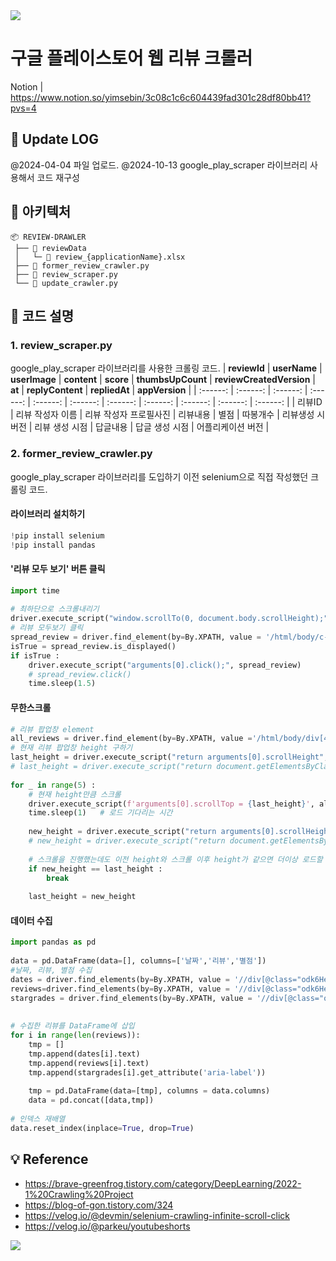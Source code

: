 <img src="https://capsule-render.vercel.app/api?type=waving&color=BDBDC8&height=150&section=header" />


# 구글 플레이스토어 웹 리뷰 크롤러
Notion | https://www.notion.so/yimsebin/3c08c1c6c604439fad301c28df80bb41?pvs=4


## 🚧 Update LOG
@2024-04-04
파일 업로드.
@2024-10-13
google_play_scraper 라이브러리 사용해서 코드 재구성

## 📁 아키텍처
```
📦 REVIEW-DRAWLER
 ├── 📂 reviewData
 │   └─ 📄 review_{applicationName}.xlsx
 ├── 📄 former_review_crawler.py
 ├── 📄 review_scraper.py
 └── 📄 update_crawler.py
```

## 🎨 코드 설명
### 1. review_scraper.py
google_play_scraper 라이브러리를 사용한 크롤링 코드.
| **reviewId** | **userName** | **userImage** | **content** | **score** | **thumbsUpCount** | **reviewCreatedVersion** | **at** | **replyContent** | **repliedAt** | **appVersion** |
| :------: |  :------: |   :------: |   :------: |   :------: |   :------: |   :------: |   :------: |   :------: |   :------: |   :------: |
| 리뷰ID | 리뷰 작성자 이름 | 리뷰 작성자 프로필사진 | 리뷰내용 | 별점 | 따봉개수 | 리뷰생성 시 버전 | 리뷰 생성 시점 | 답글내용 | 답글 생성 시점 | 어플리케이션 버전 |

### 2. former_review_crawler.py
google_play_scraper 라이브러리를 도입하기 이전 selenium으로 직접 작성했던 크롤링 코드.

#### 라이브러리 설치하기
```python
!pip install selenium
!pip install pandas
```

#### '리뷰 모두 보기' 버튼 클릭
```python
import time
​
# 최하단으로 스크롤내리기
driver.execute_script("window.scrollTo(0, document.body.scrollHeight);")
# 리뷰 모두보기 클릭
spread_review = driver.find_element(by=By.XPATH, value = '/html/body/c-wiz[2]/div/div/div[1]/div/div[2]/div/div[1]/div[1]/c-wiz[5]/section/div/div[2]/div[5]/div/div/button')
isTrue = spread_review.is_displayed()
if isTrue :
    driver.execute_script("arguments[0].click();", spread_review)
    # spread_review.click()
    time.sleep(1.5)
```

#### 무한스크롤
```python
# 리뷰 팝업창 element
all_reviews = driver.find_element(by=By.XPATH, value ='/html/body/div[4]/div[2]/div/div/div/div/div[2]')
# 현재 리뷰 팝업창 height 구하기
last_height = driver.execute_script("return arguments[0].scrollHeight", all_reviews)
# last_height = driver.execute_script("return document.getElementsByClassName('odk6He')[0].scrollHeight")
​
for _ in range(5) :
    # 현재 height만큼 스크롤
    driver.execute_script(f'arguments[0].scrollTop = {last_height}', all_reviews)
    time.sleep(1)   # 로드 기다리는 시간
​
    new_height = driver.execute_script("return arguments[0].scrollHeight", all_reviews)
    # new_height = driver.execute_script("return document.getElementsByClassName('odk6He')[0].scrollHeight")
​
    # 스크롤을 진행했는데도 이전 height와 스크롤 이후 height가 같으면 더이상 로드할 데이터가 없다는 뜻이므로 스크롤 중단
    if new_height == last_height :
        break
​
    last_height = new_height
```

#### 데이터 수집
```python
import pandas as pd
​
data = pd.DataFrame(data=[], columns=['날짜','리뷰','별점'])
#날짜, 리뷰, 별점 수집
dates = driver.find_elements(by=By.XPATH, value = '//div[@class="odk6He"]//span[@class="bp9Aid"]')
reviews=driver.find_elements(by=By.XPATH, value = '//div[@class="odk6He"]//div[@class="h3YV2d"]')
stargrades = driver.find_elements(by=By.XPATH, value = '//div[@class="odk6He"]//div[@class="iXRFPc"]')
​
​
# 수집한 리뷰를 DataFrame에 삽입
for i in range(len(reviews)):
    tmp = []
    tmp.append(dates[i].text)
    tmp.append(reviews[i].text)
    tmp.append(stargrades[i].get_attribute('aria-label'))
​
    tmp = pd.DataFrame(data=[tmp], columns = data.columns)
    data = pd.concat([data,tmp])
​
# 인덱스 재배열
data.reset_index(inplace=True, drop=True)
```

## 💡 Reference
- https://brave-greenfrog.tistory.com/category/DeepLearning/2022-1%20Crawling%20Project
- https://blog-of-gon.tistory.com/324
- https://velog.io/@devmin/selenium-crawling-infinite-scroll-click
- https://velog.io/@parkeu/youtubeshorts

<img src="https://capsule-render.vercel.app/api?type=waving&color=BDBDC8&height=150&section=footer" />
